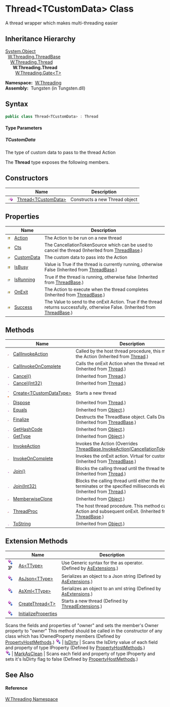 Thread&lt;TCustomData> Class
============================
  A thread wrapper which makes multi-threading easier


Inheritance Hierarchy
---------------------
[System.Object][1]  
  [W.Threading.ThreadBase][2]  
    [W.Threading.Thread][3]  
      **W.Threading.Thread<TCustomData>**  
        [W.Threading.Gate&lt;T>][4]  

  **Namespace:**  [W.Threading][5]  
  **Assembly:**  Tungsten (in Tungsten.dll)

Syntax
------

```csharp
public class Thread<TCustomData> : Thread

```

#### Type Parameters

##### *TCustomData*
The type of custom data to pass to the thread Action

The **Thread<TCustomData>** type exposes the following members.


Constructors
------------

                 | Name                        | Description                    
---------------- | --------------------------- | ------------------------------ 
![Public method] | [Thread&lt;TCustomData>][6] | Constructs a new Thread object 


Properties
----------

                      | Name            | Description                                                                                                                         
--------------------- | --------------- | ----------------------------------------------------------------------------------------------------------------------------------- 
![Protected property] | [Action][7]     | The Action to be run on a new thread                                                                                                
![Protected property] | [Cts][8]        | The CancellationTokenSource which can be used to cancel the thread (Inherited from [ThreadBase][2].)                                
![Public property]    | [CustomData][9] | The custom data to pass into the Action                                                                                             
![Protected property] | [IsBusy][10]    | Value is True if the thread is currently running, otherwise False (Inherited from [ThreadBase][2].)                                 
![Public property]    | [IsRunning][11] | True if the thread is running, otherwise false (Inherited from [ThreadBase][2].)                                                    
![Protected property] | [OnExit][12]    | The Action to execute when the thread completes (Inherited from [ThreadBase][2].)                                                   
![Protected property] | [Success][13]   | The Value to send to the onExit Action. True if the thread returns successfully, otherwise False. (Inherited from [ThreadBase][2].) 


Methods
-------

                                 | Name                             | Description                                                                                                                     
-------------------------------- | -------------------------------- | ------------------------------------------------------------------------------------------------------------------------------- 
![Protected method]              | [CallInvokeAction][14]           | Called by the host thread procedure, this method calls the Action (Inherited from [Thread][3].)                                 
![Protected method]              | [CallInvokeOnComplete][15]       | Calls the onExit Action when the thread returns (Inherited from [Thread][3].)                                                   
![Public method]                 | [Cancel()][16]                   | (Inherited from [Thread][3].)                                                                                                   
![Public method]                 | [Cancel(Int32)][17]              | (Inherited from [Thread][3].)                                                                                                   
![Public method]![Static member] | [Create&lt;TCustomDataType>][18] | Starts a new thread                                                                                                             
![Public method]                 | [Dispose][19]                    | (Inherited from [Thread][3].)                                                                                                   
![Public method]                 | [Equals][20]                     | (Inherited from [Object][1].)                                                                                                   
![Protected method]              | [Finalize][21]                   | Destructs the ThreadBase object. Calls Dispose. (Inherited from [ThreadBase][2].)                                               
![Public method]                 | [GetHashCode][22]                | (Inherited from [Object][1].)                                                                                                   
![Public method]                 | [GetType][23]                    | (Inherited from [Object][1].)                                                                                                   
![Protected method]              | [InvokeAction][24]               | Invokes the Action (Overrides [ThreadBase.InvokeAction(CancellationTokenSource)][25].)                                          
![Protected method]              | [InvokeOnComplete][26]           | Invokes the onExit action. Virtual for customization. (Inherited from [ThreadBase][2].)                                         
![Public method]                 | [Join()][27]                     | Blocks the calling thread until the thread terminates (Inherited from [Thread][3].)                                             
![Public method]                 | [Join(Int32)][28]                | Blocks the calling thread until either the thread terminates or the specified milliseconds elapse (Inherited from [Thread][3].) 
![Protected method]              | [MemberwiseClone][29]            | (Inherited from [Object][1].)                                                                                                   
![Protected method]              | [ThreadProc][30]                 | The host thread procedure. This method calls the Action and subsequent onExit. (Inherited from [ThreadBase][2].)                
![Public method]                 | [ToString][31]                   | (Inherited from [Object][1].)                                                                                                   


Extension Methods
-----------------

                                          | Name                       | Description                                                                                                                                                                                                                      
----------------------------------------- | -------------------------- | -------------------------------------------------------------------------------------------------------------------------------------------------------------------------------------------------------------------------------- 
![Public Extension Method]![Code example] | [As&lt;TType>][32]         | Use Generic syntax for the as operator. (Defined by [AsExtensions][33].)                                                                                                                                                         
![Public Extension Method]                | [AsJson&lt;TType>][34]     | Serializes an object to a Json string (Defined by [AsExtensions][33].)                                                                                                                                                           
![Public Extension Method]                | [AsXml&lt;TType>][35]      | Serializes an object to an xml string (Defined by [AsExtensions][33].)                                                                                                                                                           
![Public Extension Method]                | [CreateThread&lt;T>][36]   | Starts a new thread (Defined by [ThreadExtensions][37].)                                                                                                                                                                         
![Public Extension Method]                | [InitializeProperties][38] | 
Scans the fields and properties of "owner" and sets the member's Owner property to "owner" This method should be called in the constructor of any class which has IOwnedProperty members
 (Defined by [PropertyHostMethods][39].) 
![Public Extension Method]                | [IsDirty][40]              | 
Scans the IsDirty value of each field and property of type IProperty
 (Defined by [PropertyHostMethods][39].)                                                                                                                 
![Public Extension Method]                | [MarkAsClean][41]          | 
Scans each field and property of type IProperty and sets it's IsDirty flag to false
 (Defined by [PropertyHostMethods][39].)                                                                                                  


See Also
--------

#### Reference
[W.Threading Namespace][5]  

[1]: http://msdn.microsoft.com/en-us/library/e5kfa45b
[2]: ../ThreadBase/README.md
[3]: ../Thread/README.md
[4]: ../Gate_1/README.md
[5]: ../README.md
[6]: _ctor.md
[7]: Action.md
[8]: ../ThreadBase/Cts.md
[9]: CustomData.md
[10]: ../ThreadBase/IsBusy.md
[11]: ../ThreadBase/IsRunning.md
[12]: ../ThreadBase/OnExit.md
[13]: ../ThreadBase/Success.md
[14]: ../Thread/CallInvokeAction.md
[15]: ../Thread/CallInvokeOnComplete.md
[16]: ../Thread/Cancel.md
[17]: ../Thread/Cancel_1.md
[18]: Create__1.md
[19]: ../Thread/Dispose.md
[20]: http://msdn.microsoft.com/en-us/library/bsc2ak47
[21]: ../ThreadBase/Finalize.md
[22]: http://msdn.microsoft.com/en-us/library/zdee4b3y
[23]: http://msdn.microsoft.com/en-us/library/dfwy45w9
[24]: InvokeAction.md
[25]: ../ThreadBase/InvokeAction.md
[26]: ../ThreadBase/InvokeOnComplete.md
[27]: ../Thread/Join.md
[28]: ../Thread/Join_1.md
[29]: http://msdn.microsoft.com/en-us/library/57ctke0a
[30]: ../ThreadBase/ThreadProc.md
[31]: http://msdn.microsoft.com/en-us/library/7bxwbwt2
[32]: ../../W/AsExtensions/As__1.md
[33]: ../../W/AsExtensions/README.md
[34]: ../../W/AsExtensions/AsJson__1.md
[35]: ../../W/AsExtensions/AsXml__1.md
[36]: ../ThreadExtensions/CreateThread__1.md
[37]: ../ThreadExtensions/README.md
[38]: ../../W/PropertyHostMethods/InitializeProperties.md
[39]: ../../W/PropertyHostMethods/README.md
[40]: ../../W/PropertyHostMethods/IsDirty.md
[41]: ../../W/PropertyHostMethods/MarkAsClean.md
[Public method]: ../../_icons/pubmethod.gif "Public method"
[Protected property]: ../../_icons/protproperty.gif "Protected property"
[Public property]: ../../_icons/pubproperty.gif "Public property"
[Protected method]: ../../_icons/protmethod.gif "Protected method"
[Static member]: ../../_icons/static.gif "Static member"
[Public Extension Method]: ../../_icons/pubextension.gif "Public Extension Method"
[Code example]: ../../_icons/CodeExample.png "Code example"